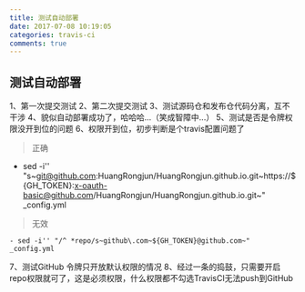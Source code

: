 ```yaml
---
title: 测试自动部署
date: 2017-07-08 10:19:05
categories: travis-ci
comments: true
---
```


测试自动部署
---
1、第一次提交测试
2、第二次提交测试
3、测试源码仓和发布仓代码分离，互不干涉
4、貌似自动部署成功了，哈哈哈...（笑成智障中...）
5、测试是否是令牌权限没开到位的问题
6、权限开到位，初步判断是个travis配置问题了
> 正确

   - sed -i'' "s~git@github.com:HuangRongjun/HuangRongjun.github.io.git~https://${GH_TOKEN}:x-oauth-basic@github.com/HuangRongjun/HuangRongjun.github.io.git~" _config.yml

> 无效

    - sed -i'' "/^ *repo/s~github\.com~${GH_TOKEN}@github.com~" _config.yml

7、测试GitHub 令牌只开放默认权限的情况
8、经过一条的捣鼓，只需要开启repo权限就可了，这是必须权限，什么权限都不勾选TravisCI无法push到GitHub